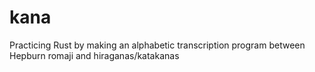 # kana
Practicing Rust by making an alphabetic transcription program between Hepburn romaji and hiraganas/katakanas